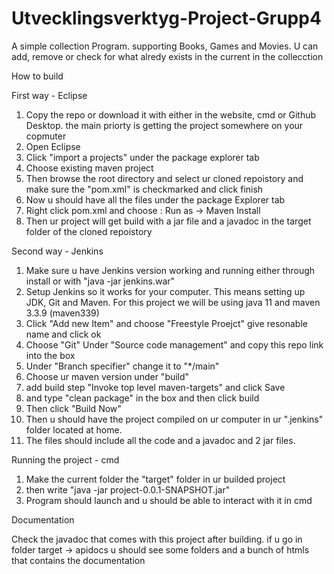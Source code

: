 # Utvecklingsverktyg-Project-Grupp4
 
A simple collection Program.
supporting Books, Games and Movies.
U can add, remove or check for what alredy exists in the current in the collecction
 
How to build

First way - Eclipse

1. Copy the repo or download it with either in the website, cmd or Github Desktop. the main priorty is getting the project somewhere on your copmuter
2. Open Eclipse
3. Click "import a projects" under the package explorer tab
4. Choose existing maven project
5. Then browse the root directory and select ur cloned repoistory and make sure the "pom.xml" is checkmarked and click finish
6. Now u should have all the files under the package Explorer tab
7. Right click pom.xml and choose : Run as -> Maven Install
8. Then ur project will get build with a jar file and a javadoc in the target folder of the cloned repoistory

Second way - Jenkins

1. Make sure u have Jenkins version working and running either through install or with "java -jar jenkins.war"
2. Setup Jenkins so it works for your computer.
This means setting up JDK, Git and Maven. For this project we will be using java 11 and maven 3.3.9 (maven339)
3. Click "Add new Item" and choose "Freestyle Proejct" give resonable name and click ok
4. Choose "Git" Under "Source code management" and copy this repo link into the box
5. Under "Branch specifier" change it to "*/main"
6. Choose ur maven version under "build"
7. add build step "Invoke top level maven-targets" and click Save
8. and type "clean package" in the box and then click build
9. Then click "Build Now"
10. Then u should have the project compiled on ur computer in ur ".jenkins" folder located at home.
11. The files should include all the code and a javadoc and 2 jar files.

Running the project - cmd

1. Make the current folder the "target" folder in ur builded project
2. then write "java -jar project-0.0.1-SNAPSHOT.jar"
3. Program should launch and u should be able to interact with it in cmd

Documentation 

Check the javadoc that comes with this project after building.
if u go in folder target -> apidocs u should see some folders and a bunch of htmls
that contains the documentation
